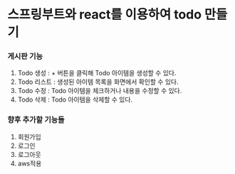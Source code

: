 # 스프링부트와 react를 이용하여 todo 만들기

### 게시판 기능
1. Todo 생성 : + 버튼을 클릭해 Todo 아이템을 생성할 수 있다.
2. Todo 리스트 : 생성된 아이템 목록을 화면에서 확인할 수 있다.
3. Todo 수정 : Todo 아이템을 체크하거나 내용을 수정할 수 있다.
4. Todo 삭제 : Todo 아이템을 삭제할 수 있다.

### 향후 추가할 기능들
1. 회원가입
2. 로그인
3. 로그아웃
4. aws적용
